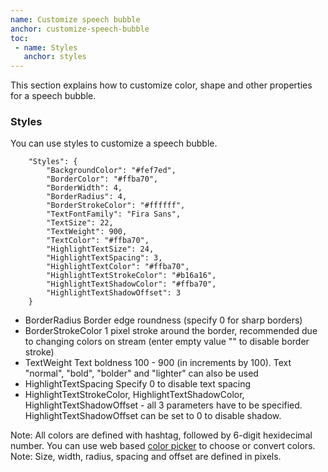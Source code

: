 ```yaml
---
name: Customize speech bubble
anchor: customize-speech-bubble
toc: 
 - name: Styles
   anchor: styles
---
```

This section explains how to customize color, shape and other properties for a speech bubble.

### Styles
You can use styles to customize a speech bubble.
```
    "Styles": {
        "BackgroundColor": "#fef7ed",
        "BorderColor": "#ffba70",
        "BorderWidth": 4,
        "BorderRadius": 4,
        "BorderStrokeColor": "#ffffff",
        "TextFontFamily": "Fira Sans",
        "TextSize": 22,
        "TextWeight": 900,
        "TextColor": "#ffba70",
        "HighlightTextSize": 24,
        "HighlightTextSpacing": 3,
        "HighlightTextColor": "#ffba70",
        "HighlightTextStrokeColor": "#b16a16",
        "HighlightTextShadowColor": "#ffba70",
        "HighlightTextShadowOffset": 3
    }
```
* <span class="icon settings">BorderRadius</span> Border edge roundness (specify 0 for sharp borders)
* <span class="icon settings">BorderStrokeColor</span> 1 pixel stroke around the border, recommended due to changing colors on stream (enter empty value "" to disable border stroke) 
* <span class="icon settings">TextWeight</span> Text boldness 100 - 900 (in increments by 100). Text "normal", "bold", "bolder" and "lighter" can also be used
* <span class="icon settings">HighlightTextSpacing</span> Specify 0 to disable text spacing
* <span class="icon settings">HighlightTextStrokeColor</span>, <span class="icon settings">HighlightTextShadowColor</span>, <span class="icon settings">HighlightTextShadowOffset</span> - all 3 parameters have to be specified. <span class="icon settings">HighlightTextShadowOffset</span> can be set to 0 to disable shadow.

<span class="icon idea">Note: All colors are defined with hashtag, followed by 6-digit hexidecimal number.
You can use web based <a class="icon website" href="https://www.w3schools.com/colors/colors_picker.asp" target="_blank">color picker</a> to choose or convert colors.</span>
<span class="icon idea">Note: Size, width, radius, spacing and offset are defined in pixels.</span>
